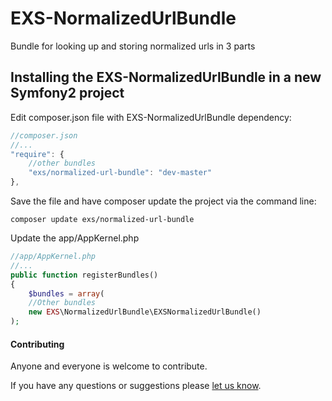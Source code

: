 # EXS-NormalizedUrlBundle
Bundle for looking up and storing normalized urls in 3 parts


## Installing the EXS-NormalizedUrlBundle in a new Symfony2 project

Edit composer.json file with EXS-NormalizedUrlBundle dependency:
``` js
//composer.json
//...
"require": {
    //other bundles
    "exs/normalized-url-bundle": "dev-master"
},
```
Save the file and have composer update the project via the command line:
``` shell
composer update exs/normalized-url-bundle
```

Update the app/AppKernel.php
``` php
//app/AppKernel.php
//...
public function registerBundles()
{
    $bundles = array(
    //Other bundles
    new EXS\NormalizedUrlBundle\EXSNormalizedUrlBundle()
);
```


#### Contributing ####
Anyone and everyone is welcome to contribute.

If you have any questions or suggestions please [let us know][1].


[1]: http://www.ex-situ.com/
